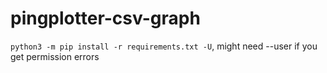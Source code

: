 # pingplotter-csv-graph

`python3 -m pip install -r requirements.txt -U`, might need --user if you get permission errors
